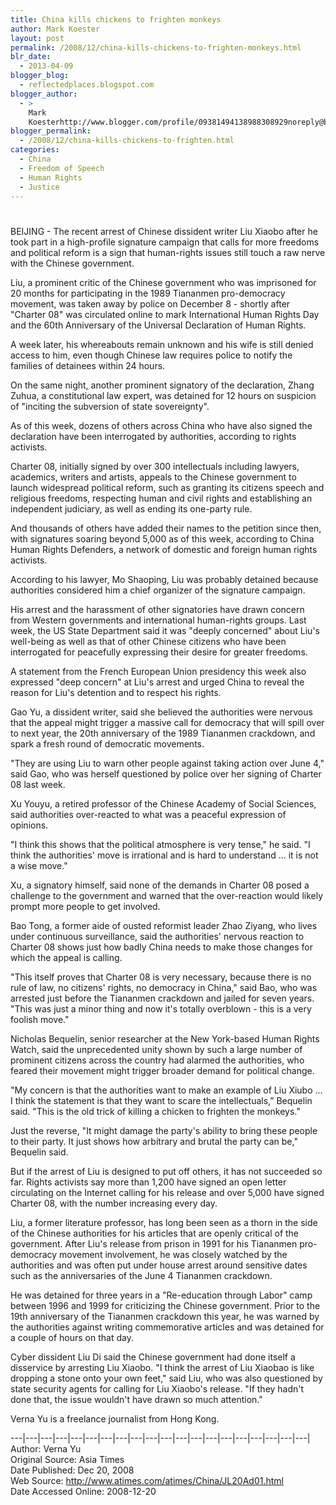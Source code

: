 ```yaml
---
title: China kills chickens to frighten monkeys
author: Mark Koester
layout: post
permalink: /2008/12/china-kills-chickens-to-frighten-monkeys.html
blr_date:
  - 2013-04-09
blogger_blog:
  - reflectedplaces.blogspot.com
blogger_author:
  - >
    Mark
    Koesterhttp://www.blogger.com/profile/09381494138988308929noreply@blogger.com
blogger_permalink:
  - /2008/12/china-kills-chickens-to-frighten.html
categories:
  - China
  - Freedom of Speech
  - Human Rights
  - Justice
---
```

# 

BEIJING - The recent arrest of Chinese dissident writer Liu Xiaobo after he took part in a high-profile signature campaign that calls for more freedoms and political reform is a sign that human-rights issues still touch a raw nerve with the Chinese government.

Liu, a prominent critic of the Chinese government who was imprisoned for 20 months for participating in the 1989 Tiananmen pro-democracy movement, was taken away by police on December 8 - shortly after "Charter 08" was circulated online to mark International Human Rights Day and the 60th Anniversary of the Universal Declaration of Human Rights.

A week later, his whereabouts remain unknown and his wife is still denied access to him, even though Chinese law requires police to notify the families of detainees within 24 hours.

On the same night, another prominent signatory of the declaration, Zhang Zuhua, a constitutional law expert, was detained for 12 hours on suspicion of "inciting the subversion of state sovereignty".

As of this week, dozens of others across China who have also signed the declaration have been interrogated by authorities, according to rights activists.

Charter 08, initially signed by over 300 intellectuals including lawyers, academics, writers and artists, appeals to the Chinese government to launch widespread political reform, such as granting its citizens speech and religious freedoms, respecting human and civil rights and establishing an independent judiciary, as well as ending its one-party rule.

And thousands of others have added their names to the petition since then, with signatures soaring beyond 5,000 as of this week, according to China Human Rights Defenders, a network of domestic and foreign human rights activists.

According to his lawyer, Mo Shaoping, Liu was probably detained because authorities considered him a chief organizer of the signature campaign.

His arrest and the harassment of other signatories have drawn concern from Western governments and international human-rights groups. Last week, the US State Department said it was "deeply concerned" about Liu's well-being as well as that of other Chinese citizens who have been interrogated for peacefully expressing their desire for greater freedoms.

A statement from the French European Union presidency this week also expressed "deep concern" at Liu's arrest and urged China to reveal the reason for Liu's detention and to respect his rights.

Gao Yu, a dissident writer, said she believed the authorities were nervous that the appeal might trigger a massive call for democracy that will spill over to next year, the 20th anniversary of the 1989 Tiananmen crackdown, and spark a fresh round of democratic movements.

"They are using Liu to warn other people against taking action over June 4," said Gao, who was herself questioned by police over her signing of Charter 08 last week.

Xu Youyu, a retired professor of the Chinese Academy of Social Sciences, said authorities over-reacted to what was a peaceful expression of opinions.

"I think this shows that the political atmosphere is very tense," he said. "I think the authorities' move is irrational and is hard to understand ... it is not a wise move."

Xu, a signatory himself, said none of the demands in Charter 08 posed a challenge to the government and warned that the over-reaction would likely prompt more people to get involved.

Bao Tong, a former aide of ousted reformist leader Zhao Ziyang, who lives under continuous surveillance, said the authorities' nervous reaction to Charter 08 shows just how badly China needs to make those changes for which the appeal is calling.

"This itself proves that Charter 08 is very necessary, because there is no rule of law, no citizens' rights, no democracy in China," said Bao, who was arrested just before the Tiananmen crackdown and jailed for seven years. "This was just a minor thing and now it's totally overblown - this is a very foolish move."

Nicholas Bequelin, senior researcher at the New York-based Human Rights Watch, said the unprecedented unity shown by such a large number of prominent citizens across the country had alarmed the authorities, who feared their movement might trigger broader demand for political change.

"My concern is that the authorities want to make an example of Liu Xiubo ... I think the statement is that they want to scare the intellectuals,” Bequelin said. "This is the old trick of killing a chicken to frighten the monkeys."

Just the reverse, "It might damage the party's ability to bring these people to their party. It just shows how arbitrary and brutal the party can be," Bequelin said.

But if the arrest of Liu is designed to put off others, it has not succeeded so far. Rights activists say more than 1,200 have signed an open letter circulating on the Internet calling for his release and over 5,000 have signed Charter 08, with the number increasing every day.

Liu, a former literature professor, has long been seen as a thorn in the side of the Chinese authorities for his articles that are openly critical of the government. After Liu's release from prison in 1991 for his Tiananmen pro-democracy movement involvement, he was closely watched by the authorities and was often put under house arrest around sensitive dates such as the anniversaries of the June 4 Tiananmen crackdown.

He was detained for three years in a "Re-education through Labor" camp between 1996 and 1999 for criticizing the Chinese government. Prior to the 19th anniversary of the Tiananmen crackdown this year, he was warned by the authorities against writing commemorative articles and was detained for a couple of hours on that day.

Cyber dissident Liu Di said the Chinese government had done itself a disservice by arresting Liu Xiaobo. "I think the arrest of Liu Xiaobao is like dropping a stone onto your own feet," said Liu, who was also questioned by state security agents for calling for Liu Xiaobo's release. "If they hadn't done that, the issue wouldn't have drawn so much attention."

Verna Yu is a freelance journalist from Hong Kong.

\---|\---|\---|\---|\---|\---|\---|\---|\---|\---|\---|\---|\---|\---|\---|\---|\---|\---|\---|\---|  
Author: Verna Yu  
Original Source: Asia Times  
Date Published: Dec 20, 2008  
Web Source: http://www.atimes.com/atimes/China/JL20Ad01.html  
Date Accessed Online: 2008-12-20